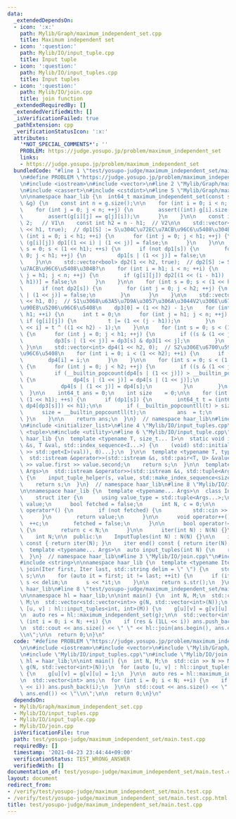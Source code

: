 ```yaml
---
data:
  _extendedDependsOn:
  - icon: ':x:'
    path: Mylib/Graph/maximum_independent_set.cpp
    title: Maximum independent set
  - icon: ':question:'
    path: Mylib/IO/input_tuple.cpp
    title: Input tuple
  - icon: ':question:'
    path: Mylib/IO/input_tuples.cpp
    title: Input tuples
  - icon: ':question:'
    path: Mylib/IO/join.cpp
    title: join function
  _extendedRequiredBy: []
  _extendedVerifiedWith: []
  _isVerificationFailed: true
  _pathExtension: cpp
  _verificationStatusIcon: ':x:'
  attributes:
    '*NOT_SPECIAL_COMMENTS*': ''
    PROBLEM: https://judge.yosupo.jp/problem/maximum_independent_set
    links:
    - https://judge.yosupo.jp/problem/maximum_independent_set
  bundledCode: "#line 1 \"test/yosupo-judge/maximum_independent_set/main.test.cpp\"\
    \n#define PROBLEM \"https://judge.yosupo.jp/problem/maximum_independent_set\"\n\
    \n#include <iostream>\n#include <vector>\n#line 2 \"Mylib/Graph/maximum_independent_set.cpp\"\
    \n#include <cassert>\n#include <cstdint>\n#line 5 \"Mylib/Graph/maximum_independent_set.cpp\"\
    \n\nnamespace haar_lib {\n  int64_t maximum_independent_set(const std::vector<std::vector<int>>\
    \ &g) {\n    const int n = g.size();\n\n    for (int i = 0; i < n; ++i) {\n  \
    \    for (int j = 0; j < n; ++j) {\n        assert((int) g[i].size() == n);\n\
    \        assert(g[i][j] == g[j][i]);\n      }\n    }\n\n    const int h1 = n /\
    \ 2;   // V1\n    const int h2 = n - h1;  // V2\n\n    std::vector<bool> dp1(1\
    \ << h1, true);  // dp1[S] := S\u304C\u72EC\u7ACB\u96C6\u5408\u304B?\n    for\
    \ (int i = 0; i < h1; ++i) {\n      for (int j = 0; j < h1; ++j) {\n        if\
    \ (g[i][j]) dp1[(1 << i) | (1 << j)] = false;\n      }\n    }\n\n    for (int\
    \ s = 0; s < (1 << h1); ++s) {\n      if (not dp1[s]) {\n        for (int j =\
    \ 0; j < h1; ++j) {\n          dp1[s | (1 << j)] = false;\n        }\n      }\n\
    \    }\n\n    std::vector<bool> dp2(1 << h2, true);  // dp2[S] := S\u304C\u72EC\
    \u7ACB\u96C6\u5408\u304B?\n    for (int i = h1; i < n; ++i) {\n      for (int\
    \ j = h1; j < n; ++j) {\n        if (g[i][j]) dp2[(1 << (i - h1)) | (1 << (j -\
    \ h1))] = false;\n      }\n    }\n\n    for (int s = 0; s < (1 << h2); ++s) {\n\
    \      if (not dp2[s]) {\n        for (int j = 0; j < h2; ++j) {\n          dp2[s\
    \ | (1 << j)] = false;\n        }\n      }\n    }\n\n    std::vector<int> dp3(1\
    \ << h1, 0);  // S1\u3068\u63A5\u7D9A\u3057\u306A\u3044V2\u306E\u6700\u5927\u306E\
    \u90E8\u5206\u96C6\u5408\n    dp3[0] = (1 << h2) - 1;\n    for (int i = 0; i <\
    \ h1; ++i) {\n      int t = 0;\n      for (int j = h1; j < n; ++j) {\n       \
    \ if (g[i][j]) {\n          t |= (1 << (j - h1));\n        }\n      }\n      dp3[1\
    \ << i] = t ^ ((1 << h2) - 1);\n    }\n\n    for (int s = 0; s < (1 << h1); ++s)\
    \ {\n      for (int j = 0; j < h1; ++j) {\n        if ((s & (1 << j)) == 0) {\n\
    \          dp3[s | (1 << j)] = dp3[s] & dp3[1 << j];\n        }\n      }\n   \
    \ }\n\n    std::vector<int> dp4(1 << h2, 0);  // S2\u306E\u6700\u5927\u72EC\u7ACB\
    \u96C6\u5408\n    for (int i = 0; i < (1 << h2); ++i) {\n      if (dp2[i]) {\n\
    \        dp4[i] = i;\n      }\n    }\n\n    for (int s = 0; s < (1 << h2); ++s)\
    \ {\n      for (int j = 0; j < h2; ++j) {\n        if ((s & (1 << j)) == 0) {\n\
    \          if (__builtin_popcount(dp4[s | (1 << j)]) > __builtin_popcount(dp4[s]))\
    \ {\n            dp4[s | (1 << j)] = dp4[s | (1 << j)];\n          } else {\n\
    \            dp4[s | (1 << j)] = dp4[s];\n          }\n        }\n      }\n  \
    \  }\n\n    int64_t ans = 0;\n    int size    = 0;\n\n    for (int s = 0; s <\
    \ (1 << h1); ++s) {\n      if (dp1[s]) {\n        int64_t t = (int64_t) s | (((int64_t)\
    \ dp4[dp3[s]]) << h1);\n\n        if (__builtin_popcountll(t) > size) {\n    \
    \      size = __builtin_popcountll(t);\n          ans  = t;\n        }\n     \
    \ }\n    }\n\n    return ans;\n  }\n}  // namespace haar_lib\n#line 2 \"Mylib/IO/input_tuples.cpp\"\
    \n#include <initializer_list>\n#line 4 \"Mylib/IO/input_tuples.cpp\"\n#include\
    \ <tuple>\n#include <utility>\n#line 6 \"Mylib/IO/input_tuple.cpp\"\n\nnamespace\
    \ haar_lib {\n  template <typename T, size_t... I>\n  static void input_tuple_helper(std::istream\
    \ &s, T &val, std::index_sequence<I...>) {\n    (void) std::initializer_list<int>{(void(s\
    \ >> std::get<I>(val)), 0)...};\n  }\n\n  template <typename T, typename U>\n\
    \  std::istream &operator>>(std::istream &s, std::pair<T, U> &value) {\n    s\
    \ >> value.first >> value.second;\n    return s;\n  }\n\n  template <typename...\
    \ Args>\n  std::istream &operator>>(std::istream &s, std::tuple<Args...> &value)\
    \ {\n    input_tuple_helper(s, value, std::make_index_sequence<sizeof...(Args)>());\n\
    \    return s;\n  }\n}  // namespace haar_lib\n#line 8 \"Mylib/IO/input_tuples.cpp\"\
    \n\nnamespace haar_lib {\n  template <typename... Args>\n  class InputTuples {\n\
    \    struct iter {\n      using value_type = std::tuple<Args...>;\n      value_type\
    \ value;\n      bool fetched = false;\n      int N, c = 0;\n\n      value_type\
    \ operator*() {\n        if (not fetched) {\n          std::cin >> value;\n  \
    \      }\n        return value;\n      }\n\n      void operator++() {\n      \
    \  ++c;\n        fetched = false;\n      }\n\n      bool operator!=(iter &) const\
    \ {\n        return c < N;\n      }\n\n      iter(int N) : N(N) {}\n    };\n\n\
    \    int N;\n\n  public:\n    InputTuples(int N) : N(N) {}\n\n    iter begin()\
    \ const { return iter(N); }\n    iter end() const { return iter(N); }\n  };\n\n\
    \  template <typename... Args>\n  auto input_tuples(int N) {\n    return InputTuples<Args...>(N);\n\
    \  }\n}  // namespace haar_lib\n#line 3 \"Mylib/IO/join.cpp\"\n#include <sstream>\n\
    #include <string>\n\nnamespace haar_lib {\n  template <typename Iter>\n  std::string\
    \ join(Iter first, Iter last, std::string delim = \" \") {\n    std::stringstream\
    \ s;\n\n    for (auto it = first; it != last; ++it) {\n      if (it != first)\
    \ s << delim;\n      s << *it;\n    }\n\n    return s.str();\n  }\n}  // namespace\
    \ haar_lib\n#line 8 \"test/yosupo-judge/maximum_independent_set/main.test.cpp\"\
    \n\nnamespace hl = haar_lib;\n\nint main() {\n  int N, M;\n  std::cin >> N >>\
    \ M;\n  std::vector<std::vector<int>> g(N, std::vector<int>(N));\n  for (auto\
    \ [u, v] : hl::input_tuples<int, int>(M)) {\n    g[u][v] = g[v][u] = 1;\n  }\n\
    \n  auto res = hl::maximum_independent_set(g);\n\n  std::vector<int> ans;\n  for\
    \ (int i = 0; i < N; ++i) {\n    if (res & (1LL << i)) ans.push_back(i);\n  }\n\
    \n  std::cout << ans.size() << \" \" << hl::join(ans.begin(), ans.end()) << \"\
    \\n\";\n\n  return 0;\n}\n"
  code: "#define PROBLEM \"https://judge.yosupo.jp/problem/maximum_independent_set\"\
    \n\n#include <iostream>\n#include <vector>\n#include \"Mylib/Graph/maximum_independent_set.cpp\"\
    \n#include \"Mylib/IO/input_tuples.cpp\"\n#include \"Mylib/IO/join.cpp\"\n\nnamespace\
    \ hl = haar_lib;\n\nint main() {\n  int N, M;\n  std::cin >> N >> M;\n  std::vector<std::vector<int>>\
    \ g(N, std::vector<int>(N));\n  for (auto [u, v] : hl::input_tuples<int, int>(M))\
    \ {\n    g[u][v] = g[v][u] = 1;\n  }\n\n  auto res = hl::maximum_independent_set(g);\n\
    \n  std::vector<int> ans;\n  for (int i = 0; i < N; ++i) {\n    if (res & (1LL\
    \ << i)) ans.push_back(i);\n  }\n\n  std::cout << ans.size() << \" \" << hl::join(ans.begin(),\
    \ ans.end()) << \"\\n\";\n\n  return 0;\n}\n"
  dependsOn:
  - Mylib/Graph/maximum_independent_set.cpp
  - Mylib/IO/input_tuples.cpp
  - Mylib/IO/input_tuple.cpp
  - Mylib/IO/join.cpp
  isVerificationFile: true
  path: test/yosupo-judge/maximum_independent_set/main.test.cpp
  requiredBy: []
  timestamp: '2021-04-23 23:44:44+09:00'
  verificationStatus: TEST_WRONG_ANSWER
  verifiedWith: []
documentation_of: test/yosupo-judge/maximum_independent_set/main.test.cpp
layout: document
redirect_from:
- /verify/test/yosupo-judge/maximum_independent_set/main.test.cpp
- /verify/test/yosupo-judge/maximum_independent_set/main.test.cpp.html
title: test/yosupo-judge/maximum_independent_set/main.test.cpp
---
```

